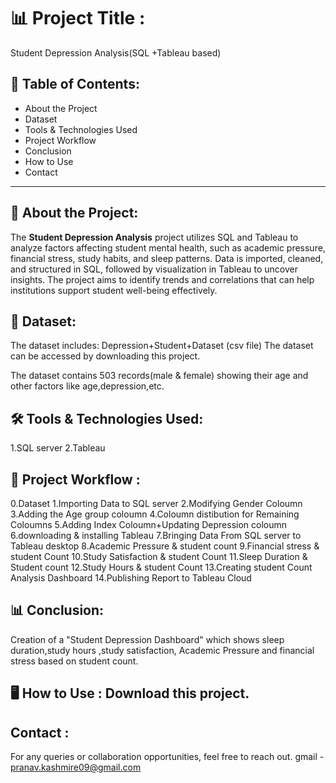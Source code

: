 # 📊 Project Title :
Student Depression Analysis(SQL +Tableau based)

## 📝 Table of Contents:
- About the Project
- Dataset
- Tools & Technologies Used
- Project Workflow
- Conclusion
- How to Use
- Contact
---

## 📌 About the Project:
The **Student Depression Analysis** project utilizes SQL and Tableau to analyze factors affecting student mental health, such as academic pressure, financial stress, study habits, and sleep patterns. Data is imported, cleaned, and structured in SQL, followed by visualization in Tableau to uncover insights. The project aims to identify trends and correlations that can help institutions support student well-being effectively.

## 📂 Dataset:
The dataset includes: Depression+Student+Dataset (csv file)
The dataset can be accessed by downloading this project.

The dataset contains 503 records(male & female) showing their age and other factors like age,depression,etc.


## 🛠 Tools & Technologies Used:
1.SQL server
2.Tableau


## 🔄 Project Workflow  :
0.Dataset
1.Importing Data to SQL server
2.Modifying Gender Coloumn
3.Adding the Age group coloumn
4.Coloumn distibution for Remaining Coloumns
5.Adding Index Coloumn+Updating Depression coloumn
6.downloading & installing Tableau
7.Bringing Data From SQL server to Tableau desktop
8.Academic Pressure & student count
9.Financial stress & student Count
10.Study Satisfaction & student Count
11.Sleep Duration & Student count
12.Study Hours & student Count
13.Creating student Count Analysis Dashboard
14.Publishing Report to Tableau Cloud



## 📊 Conclusion:
  Creation of a "Student Depression Dashboard" which shows sleep duration,study hours ,study satisfaction, Academic Pressure and financial stress based on student count.

## 🖥️ How to Use : Download this project.

## Contact :
For any queries or collaboration opportunities, feel free to reach out.
gmail - pranav.kashmire09@gmail.com
